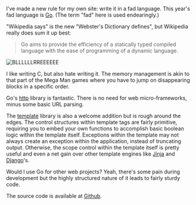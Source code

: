 <!--
{
    "Title": "Let's go!",
    "Date": "2012-11-01 07:58 PM",
    "Tags": ["meta","golang"]
}
-->

I've made a new rule for my own site: write it in a fad language. This year's
fad language is [Go](http://golang.org). (The term "fad" here is used endearingly.)

"Wikipedia says" is the new "Webster's Dictionary defines", but Wikipedia really
does sum it up best:

> Go aims to provide the efficiency of a statically typed compiled language
> with the ease of programming of a dynamic language.

<img class="left-body" src="http://i.imgur.com/vTAzf.jpg" alt="BLLLLLLRREEEEEE" />

I like writing C, but also hate writing it. The memory management is akin to that 
part of the Mega Man games where you have to jump on disappearing blocks in a specific order.

Go's [http](http://golang.org/pkg/net/http/) library is fantastic. There is no 
need for web micro-frameworks, minus some basic URL parsing.

The [template](http://golang.org/pkg/html/template) library is also a welcome 
addition but is rough around the edges. The control structures within template
tags are fairly primitive, requiring you to embed your own functions to accomplish
basic boolean logic within the template itself. Exceptions within the template
may not always create an exception within the application, instead of truncating
output. Otherwise, the scope control within the template itself is pretty
useful and even a net gain over other template engines like [Jinja](http://jinja.pocoo.org/) and [Django](https://www.djangoproject.com/)'s.

Would I use Go for other web projects? Yeah, there's some pain during development
but the highly structured nature of it leads to fairly sturdy code.

The source code is available at [Github](http://github.com/lysol/derekarnold.net2).

